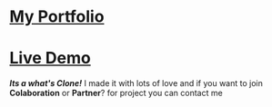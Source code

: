<h4 align="center">

# [My Portfolio](theamargupta.tech)

</h4>

# [Live Demo](https://amar-whastappv2o.netlify.app/)

**_Its a what's Clone!_** I made it with lots of love and if you want to join
**Colaboration** or **Partner**? for project you can contact me

<!--
**_Module authors!_** Tired of making up your readme format every time you
write it? Do you just want consistent readmes pre-populated with your module's
name, description and license without worrying about the structure every time?

--- -->

